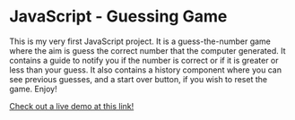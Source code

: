 # JavaScript - Guessing Game

This is my very first JavaScript project. It is a guess-the-number game where the aim is guess the correct number that the computer generated. It contains a guide to notify you if the number is correct or if it is greater or less than your guess.
It also contains a history component where you can see previous guesses, and a start over button, if you wish to reset the game. Enjoy!

[Check out a live demo at this link!]()
